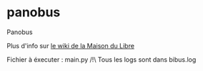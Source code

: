 # panobus
Panobus

Plus d'info sur <a href="https://wiki.mdl29.net/doku.php?id=lespetitshackers:bibus:panobus">le wiki de la Maison du Libre</a>

Fichier à éxecuter : main.py
/!\ Tous les logs sont dans bibus.log
